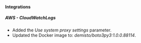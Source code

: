 
#### Integrations

##### AWS - CloudWatchLogs

- Added the *Use system proxy settings* parameter. 
- Updated the Docker image to: *demisto/boto3py3:1.0.0.88114*.
